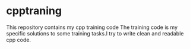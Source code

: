 # cpptraning
This repository contains my cpp training code
The training code is my specific solutions to some training tasks.I try to write clean and readable cpp code.
